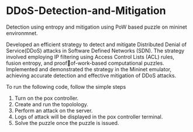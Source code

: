 # DDoS-Detection-and-Mitigation
Detection using entropy and mitigation using PoW based puzzle on mininet environmnet.

Developed an efficient strategy to detect and mitigate Distributed Denial of Service(DDoS) attacks in Software Defined Networks (SDN). The strategy involved employing IP filtering using Access Control Lists (ACL) rules, fusion entropy, and proofof-work-based computational puzzles. Implemented and demonstrated the strategy in the Mininet emulator, achieving accurate detection and effective mitigation of DDoS attacks.

To run the following code, follow the simple steps

1. Turn on the pox controller.
2. Create and run the topolology.
3. Perform an attack on the server.
4. Logs of attack will be displayed in the pox controller terminal.
5. Solve the puzzle once the puzzle is issued.

